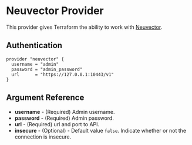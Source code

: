 # Neuvector Provider

This provider gives Terraform the ability to work with [Neuvector](https://neuvector.com).

## Authentication

```hcl
provider "neuvector" {
  username = "admin"
  password = "admin_password"
  url      = "https://127.0.0.1:10443/v1"
}
```

## Argument Reference

* **username** - (Required) Admin username.
* **password** - (Required) Admin password.
* **url** - (Required) url and port to API.
* **insecure** - (Optional) - Default value `false`. Indicate whether or not the connection is insecure.
